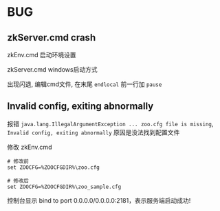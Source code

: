 # BUG

## zkServer.cmd crash

zkEnv.cmd   启动环境设置

zkServer.cmd windows启动方式

出现闪退, 编辑cmd文件, 在末尾 `endlocal` 前一行加 `pause`

## Invalid config, exiting abnormally

报错 `java.lang.IllegalArgumentException ... zoo.cfg file is missing`, `Invalid config, exiting abnormally` 原因是没法找到配置文件

修改 zkEnv.cmd

```
# 修改前
set ZOOCFG=%ZOOCFGDIR%\zoo.cfg

# 修改后
set ZOOCFG=%ZOOCFGDIR%\zoo_sample.cfg
```

控制台显示 bind to port 0.0.0.0/0.0.0.0:2181，表示服务端启动成功!
